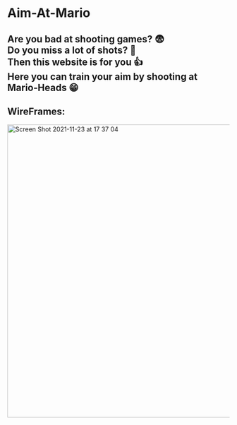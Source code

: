 # Aim-At-Mario

## Are you bad at shooting games?  😨<br> Do you miss a lot of shots?  💩<br> Then this website is for you  👍<br> Here you can train your aim by shooting at Mario-Heads 😁

## WireFrames:
<img width="664" alt="Screen Shot 2021-11-23 at 17 37 04" src="https://user-images.githubusercontent.com/89707649/143055978-1449071a-9b52-4797-a4a6-a9efa9402f6d.png">
